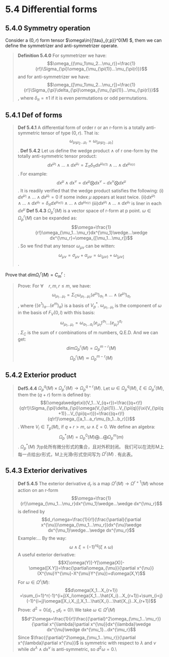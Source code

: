 # 5.4 Differential forms
## 5.4.0 Symmetry operation

Consider a $(0,r)$ form tensor $\omega\in{{\tau}_{r,p}}^0(M) $, them we can define the symmetrizer and anti-symmetrizer operate.
> **Definition 5.4.0** For symmetrizer we have: $$\omega_{(\mu_1\mu_2...\mu_r)}=\frac{1}{r!}\Sigma_{\pi}\omega_{\mu_{\pi(1)}...\mu_{\pi(r)}}$$ and for anti-symmetrizer we have: $$\omega_{[\mu_1\mu_2...\mu_r]}=\frac{1}{r!}\Sigma_{\pi}\delta_{\pi}\omega_{\mu_{\pi(1)}...\mu_{\pi(r)}}$$, where $\delta_{\pi}=\pm 1$ if it is even permutations or odd permutations.

## 5.4.1 Def of forms
> **Def 5.4.1** A differential form of order r or an r-form is a totally anti-symmetric tensor of type $(0,r)$. That is: $$\omega_{\mu_1\mu_2...\mu_r}=\omega_{[\mu_1\mu_2...\mu_r]}$$.
> **Def 5.4.2** Let us define the wedge product $\wedge$ of r one-form by the totally anti-symmetric tensor product: $$dx^{\mu_1}\wedge...\wedge dx^{\mu_r}=\Sigma_{\pi}\delta_{\pi}dx^{\mu_{\pi(1)}}\wedge...\wedge dx^{\mu_{\pi(r)}}$$. For example: $$dx^{\mu}\wedge dx^{\nu}=dx^{\mu}\bigotimes dx^{\nu}-dx^{\nu}\bigotimes dx^{\mu}$$.
It is readily verified that the wedge product satisfies the following:
(i) $dx^{\mu_1}\wedge...\wedge dx^{\mu_r}=0$ if some index $\mu$ appears at least twice.
(ii)$dx^{\mu_1}\wedge...\wedge dx^{\mu_r}=\delta_{\pi}dx^{\mu_{\pi(1)}}\wedge...\wedge dx^{\mu_{\pi(r)}}$
(iii)$dx^{\mu_1}\wedge...\wedge dx^{\mu_r}$ is liner in each $dx^{\mu}$
> **Def 5.4.3** ${\Omega_p}^r(M)$ is a vector space of r-form at p point.
$\omega\in{\Omega_p}^r(M)$ can be expanded as: $$\omega=\frac{1}{r!}\omega_{\mu_1...\mu_r}dx^{\mu_1}\wedge...\wedge dx^{\mu_r}=\omega_{[\mu_1...\mu_r]}$$. So we find that any tensor $\omega_{\mu\nu}$ can be witten: $$\omega_{\mu\nu}=\sigma_{\mu\nu}+\alpha_{\mu\nu}=\omega_{(\mu\nu)}+\omega_{[\mu\nu]}$$.

Prove that $dim {\Omega_r}^r(M)={C_m}^r$ :
> Prove: For $\forall\quad r,m,r\leq m$, we have:
> $$\omega_{\mu_1...\mu_r}=\Sigma_{C}\omega_{\mu_1...\mu_r}{(e^{\mu_1})}_{a_1}\wedge...\wedge {(e^{\mu_1})}_{a_r}$$, where $\{{(e^1)}_a...{(e^m)}_a\}$ is a basis of ${V_p}^{*}$. $\omega_{\mu_1...\mu_r}$ is the component of $\omega$ in the basis of $F_V(0,l)$ with this basis: $$\omega_{\mu_1...\mu_r}=\omega_{a_1...a_r}(e_{\mu_1})^{a_1}...(e_{\mu_r})^{a_r}$$. $\Sigma_C$ is the sum of r combinations of m numbers, Q.E.D.
And we can get:
> $$dim {\Omega_p}^r(M)={\Omega_p}^{m-r}(M)$$
> $${\Omega_p}^r(M)\backsimeq{\Omega_p}^{m-r}(M)$$
## 5.4.2 Exterior product
> **Def5.4.4** ${\Omega_p}^q(M)\times {\Omega_p}^r(M)\to {\Omega_p}^{q+r}(M)$. 
Let $\omega\in {\Omega_p}^q(M)$, $\xi\in {\Omega_p}^r(M)$, them the $(q+r)$ form is defined by:
> $$(\omega\wedge\xi)(V_1...V_{q+r})=\frac{(q+r)!}{q!r!}\Sigma_{\pi}\delta_{\pi}\omega(V_{\pi(1)}...V_{\pi(q)})\xi(V_{\pi(q+1)}...V_{\pi(q+r)})=\frac{(q+r)!}{q!r!}\omega_{[a_1...a_r\mu_{b_1...b_r}]}$$.
Where $V_i\in T_p(M)$, if $q+r>m$, $\omega\wedge\xi=0$.
We define an algebra:
> $${\Omega_p}^{*}(M)={\Omega_p}^0(M)\bigoplus...\bigoplus{\Omega_p}^m(m)$$.
> ${\Omega_p}^{*}(M)$ 为p处所有微分形式的集合，且对外积封闭。
我们可以在流形M上每一点给出r形式，M上光滑r形式空间写为 ${\Omega}^r(M)$ . 有此表。
## 5.4.3 Exterior derivatives
> **Def 5.4.5** The exterior derivative $d_r$ is a map $\Omega^r(M)\to\Omega^{r+1}(M)$ whose action on an r-form
> $$\omega=\frac{1}{r!}\omega_{\mu_1...\mu_r}dx^{\mu_1}\wedge...\wedge dx^{\mu_r}$$
is defined by
> $$d_r\omega=\frac{1}{r!}(\frac{\partial}{\partial x^{\nu}}\omega_{\mu_1...\mu_r})dx^{\nu}\wedge dx^{\mu_1}\wedge...\wedge dx^{\mu_r}$$
Example:...
By the way:
> $$\omega\wedge\xi=(-1)^{rq}(\xi\wedge\omega)$$
A useful exterior derivative:
> $$X[\omega(Y)]-Y[\omega(X)]-\omega([X.Y])=\frac{\partial\omega_{\mu}}{\partial x^{\nu}}(X^{\nu}Y^{\mu}-X^{\mu}Y^{\nu})=d\omega(X,Y)$$
> For $\omega\in\Omega^r(M)$:
> $$d\omega(X_1...X_{r+1}) =\sum_{i=1}^r(-1)^{i+j}X_i\omega(X_1...\hat{X_i}...X_{r+1})+\sum_{i<j}(-1)^{i+j}\omega([X_i,X_j],X_1...\hat{X_i}...\hat{X_j}..X_{r+1})$$
Prove: $d^2=0(d_{r+1}d_r=0)$\\
> We take $\omega\in\Omega^r(M)$
> $$d^2\omega=\frac{1}{r!}\frac{{\partial}^2\omega_{\mu_1...\mu_r}}{\partial x^{\lambda}\partial x^{\nu}}dx^{\lambda}\wedge dx^{\nu}\wedge dx^{\mu_1}...dx^{\mu_r}$$
Since $\frac{{\partial}^2\omega_{\mu_1...\mu_r}}{\partial x^{\lambda}\partial x^{\nu}}$ is symmetric with respect to $\lambda$ and $\nu$ while $dx^{\lambda}\wedge dx^{\nu}$ is anti-symmetric, so $d^2\omega=0$.\\

